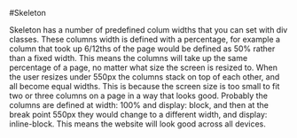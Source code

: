 #Skeleton

Skeleton has a number of predefined colum widths that you can set with div classes. These columns width is defined with a percentage, for example a column that took up 6/12ths of the page would be defined as 50% rather than a fixed width. This means the columns will take up the same percentage of a page, no matter what size the screen is resized to. When the user resizes under 550px the columns stack on top of each other, and all become equal widths. This is because the screen size is too small to fit two or three columns on a page in a way that looks good. Probably the columns are defined at width: 100% and display: block, and then at the break point 550px they would change to a different width, and display: inline-block. This means the website will look good across all devices.    
